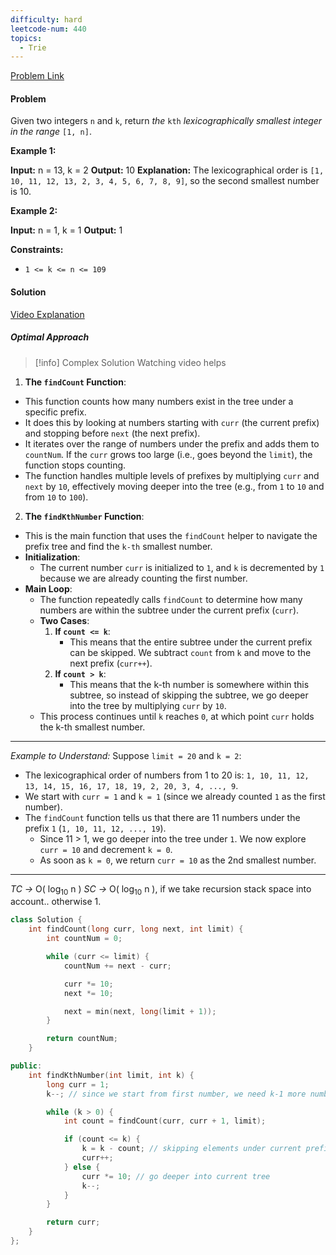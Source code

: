 ```yaml
---
difficulty: hard
leetcode-num: 440
topics:
  - Trie
---
```

[Problem Link](https://leetcode.com/problems/k-th-smallest-in-lexicographical-order/)

#### Problem
Given two integers `n` and `k`, return _the_ `kth` _lexicographically smallest integer in the range_ `[1, n]`.

**Example 1:**

**Input:** n = 13, k = 2
**Output:** 10
**Explanation:** The lexicographical order is `[1, 10, 11, 12, 13, 2, 3, 4, 5, 6, 7, 8, 9]`, so the second smallest number is 10.

**Example 2:**

**Input:** n = 1, k = 1
**Output:** 1

**Constraints:**

- `1 <= k <= n <= 109`

#### Solution
[Video Explanation](https://youtu.be/pQ_BQ9J9p-c)

##### Optimal Approach
> [!info] Complex Solution
> Watching video helps

1. **The `findCount` Function**:

- This function counts how many numbers exist in the tree under a specific prefix.
- It does this by looking at numbers starting with `curr` (the current prefix) and stopping before `next` (the next prefix).
- It iterates over the range of numbers under the prefix and adds them to `countNum`. If the `curr` grows too large (i.e., goes beyond the `limit`), the function stops counting.
- The function handles multiple levels of prefixes by multiplying `curr` and `next` by `10`, effectively moving deeper into the tree (e.g., from `1` to `10` and from `10` to `100`).

 2. **The `findKthNumber` Function**:

- This is the main function that uses the `findCount` helper to navigate the prefix tree and find the `k-th` smallest number.
- **Initialization**:
    - The current number `curr` is initialized to `1`, and `k` is decremented by `1` because we are already counting the first number.
- **Main Loop**:
    - The function repeatedly calls `findCount` to determine how many numbers are within the subtree under the current prefix (`curr`).
    - **Two Cases**:
        1. **If `count <= k`**:
            - This means that the entire subtree under the current prefix can be skipped. We subtract `count` from `k` and move to the next prefix (`curr++`).
        2. **If `count > k`**:
            - This means that the k-th number is somewhere within this subtree, so instead of skipping the subtree, we go deeper into the tree by multiplying `curr` by `10`.
    - This process continues until `k` reaches `0`, at which point `curr` holds the k-th smallest number.

---
*Example to Understand:*
Suppose `limit = 20` and `k = 2`:

- The lexicographical order of numbers from 1 to 20 is: `1, 10, 11, 12, 13, 14, 15, 16, 17, 18, 19, 2, 20, 3, 4, ..., 9`.
- We start with `curr = 1` and `k = 1` (since we already counted `1` as the first number).
- The `findCount` function tells us that there are 11 numbers under the prefix `1` (`1, 10, 11, 12, ..., 19`).
    - Since 11 > 1, we go deeper into the tree under `1`. We now explore `curr = 10` and decrement `k = 0`.
    - As soon as `k = 0`, we return `curr = 10` as the 2nd smallest number.
---
*TC ->* O( log$_{10}$ n )
*SC ->* O( log$_{10}$ n ), if we take recursion stack space into account.. otherwise 1.

```cpp title=Code
class Solution {
    int findCount(long curr, long next, int limit) {
        int countNum = 0;

        while (curr <= limit) {
            countNum += next - curr;

            curr *= 10;
            next *= 10;

            next = min(next, long(limit + 1));
        }

        return countNum;
    }

public:
    int findKthNumber(int limit, int k) {
        long curr = 1;
        k--; // since we start from first number, we need k-1 more numbers

        while (k > 0) {
            int count = findCount(curr, curr + 1, limit);

            if (count <= k) {
                k = k - count; // skipping elements under current prefix tree
                curr++;
            } else {
                curr *= 10; // go deeper into current tree
                k--;
            }
        }

        return curr;
    }
};
```